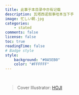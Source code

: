 ```yaml
---
title: 此事于本目录中亦有记载
description: 瓦塔西诺叙事哇本当下手
image: 忙しい朝.jpg
categories:
    - stated
comments: false
license: false
toc: true
readingTime: false
# Badge style
style:
    background: "#0A5EB0"
    color: "#FFFFFF"
---
```


<br>

> Cover Illustrator: [HOJI](https://www.pixiv.net/users/19133926 "Pixiv")
